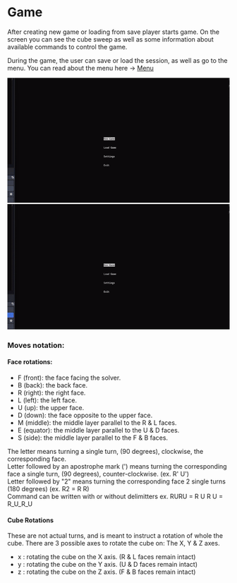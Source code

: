 # Game

After creating new game or loading from save player starts game. On the screen you can see the cube sweep as well as some information about available commands to control the game.


During the game, the user can save or load the session, as well as go to the menu. You can read about the menu here -> [Menu](menu.md)

<img src='https://github.com/Valekir/rubix/blob/master/other/game_1.gif?raw=true'/>

<img src='https://github.com/Valekir/rubix/blob/master/other/game_2.gif?raw=true'/>

### Moves notation:

#### Face rotations:
+ F (front): the face facing the solver.
+ B (back): the back face.
+ R (right): the right face.
+ L (left): the left face.
+ U (up): the upper face.
+ D (down): the face opposite to the upper face.
+ M (middle): the middle layer parallel to the R & L faces.
+ E (equator): the middle layer parallel to the U & D faces.
+ S (side): the middle layer parallel to the F & B faces.

The letter means turning a single turn, (90 degrees), clockwise, the corresponding face.   
Letter followed by an apostrophe mark (') means turning the corresponding face a single turn, (90 degrees), counter-clockwise. (ex. R' U')   
Letter followed by "2" means turning the corresponding face 2 single turns (180 degrees) (ex. R2 = R R)   
Command can be written with or without delimitters
ex. RURU = R U R U = R_U_R_U

#### Cube Rotations
These are not actual turns, and is meant to instruct a rotation of whole the cube.
There are 3 possible axes to rotate the cube on: The X, Y & Z axes.
+ x : rotating the cube on the X axis. (R & L faces remain intact)
+ y : rotating the cube on the Y axis. (U & D faces remain intact)
+ z : rotating the cube on the Z axis. (F & B faces remain intact)
